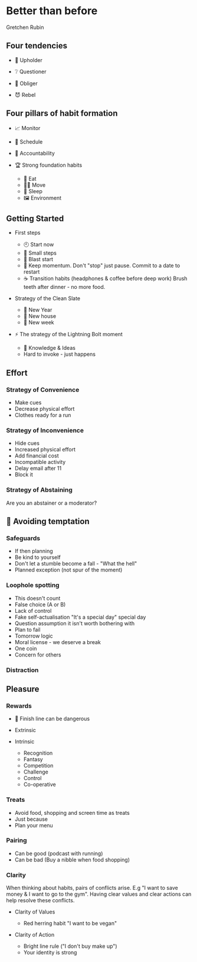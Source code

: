 # Better than before

Gretchen Rubin

## Four tendencies

* :angel: Upholder

* :grey_question: Questioner

* :information_desk_person: Obliger
* :smiling_imp: Rebel



## Four pillars of habit formation

* :chart_with_upwards_trend: Monitor 
* :calendar: Schedule 

* :couple: Accountability
* :trophy: Strong foundation habits
  * :green_apple: Eat 
  * :running_woman: Move
  * :sleeping_bed: Sleep
  * :framed_picture: Environment

## Getting Started

* First steps

  * :clock10: Start now
  * :footprints: Small steps
  * :rocket: Blast start
  * :calendar: Keep momentum. Don't "stop" just pause. Commit to a date to restart
  * :coffee: Transition habits (headphones & coffee before deep work) Brush teeth after dinner - no more food.

* Strategy of the Clean Slate

  * :tada: New Year
  * :house_with_garden: New house
  * :calendar: New week

* :zap: The strategy of the Lightning Bolt moment

  * :book: Knowledge & Ideas
  * Hard to invoke - just happens
  
  

## Effort

### Strategy of Convenience

  * Make cues
  * Decrease physical effort
  * Clothes ready for a run

### Strategy of Inconvenience

* Hide cues
* Increased physical effort
* Add financial cost
* Incompatible activity
* Delay email after 11
* Block it

### Strategy of Abstaining

Are you an abstainer or a moderator?

## :snake: Avoiding temptation
### Safeguards

  * If then planning
  * Be kind to yourself
  * Don't let a stumble become a fall - "What the hell"
  * Planned exception (not spur of the moment)

### Loophole spotting

  * This doesn't count
  * False choice (A or B)
  * Lack of control
  * Fake self-actualisation "It's a special day" special day
  * Question assumption  it isn't worth bothering with
  * Plan to fail
  * Tomorrow logic
  * Moral license - we deserve a break
  * One coin
  * Concern for others

### Distraction

## Pleasure
### Rewards

* :checkered_flag: Finish line can be dangerous
* Extrinsic

* Intrinsic 
  * Recognition
  * Fantasy
  * Competition
  * Challenge
  * Control
  * Co-operative

### Treats

* Avoid food, shopping and screen time as treats
* Just because
* Plan your menu 

### Pairing

* Can be good (podcast with running)
* Can be bad (Buy a nibble when food shopping)

 ### Clarity

When thinking about habits, pairs of conflicts arise. E.g  "I want to save money & I want to go to the gym". Having clear values and clear actions can help resolve these conflicts.

* Clarity of Values
     * Red herring habit "I want to be vegan"

* Clarity of Action
     * Bright line rule ("I don't buy make up")
     * Your identity is strong



